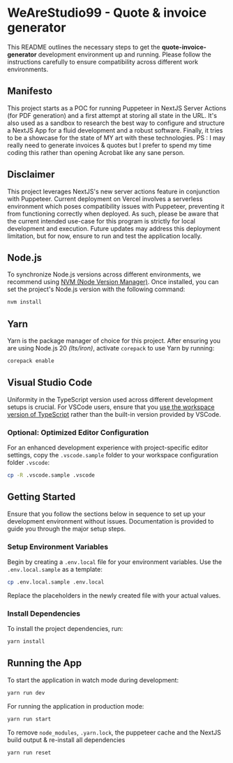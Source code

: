 # WeAreStudio99 - Quote & invoice generator

This README outlines the necessary steps to get the **quote-invoice-generator** development environment up and running. Please follow the instructions carefully to ensure compatibility across different work environments.

## Manifesto

This project starts as a POC for running Puppeteer in NextJS Server Actions (for PDF generation) and a first attempt at storing all state in the URL. It's also used as a sandbox to research the best way to configure and structure a NextJS App for a fluid development and a robust software. Finally, it tries to be a showcase for the state of MY art with these technologies.
PS : I may really need to generate invoices & quotes but I prefer to spend my time coding this rather than opening Acrobat like any sane person.

## Disclaimer

This project leverages NextJS's new server actions feature in conjunction with Puppeteer. Current deployment on Vercel involves a serverless environment which poses compatibility issues with Puppeteer, preventing it from functioning correctly when deployed. As such, please be aware that the current intended use-case for this program is strictly for local development and execution. Future updates may address this deployment limitation, but for now, ensure to run and test the application locally.

## Node.js

To synchronize Node.js versions across different environments, we recommend using [NVM (Node Version Manager)](https://github.com/nvm-sh/nvm). Once installed, you can set the project's Node.js version with the following command:

```bash
nvm install
```

## Yarn

Yarn is the package manager of choice for this project. After ensuring you are using Node.js 20 _(lts/iron)_, activate `corepack` to use Yarn by running:

```bash
corepack enable
```

## Visual Studio Code

Uniformity in the TypeScript version used across different development setups is crucial. For VSCode users, ensure that you [use the workspace version of TypeScript](https://code.visualstudio.com/docs/typescript/typescript-compiling#_using-the-workspace-version-of-typescript) rather than the built-in version provided by VSCode.

### Optional: Optimized Editor Configuration

For an enhanced development experience with project-specific editor settings, copy the `.vscode.sample` folder to your workspace configuration folder `.vscode`:

```bash
cp -R .vscode.sample .vscode
```

## Getting Started

Ensure that you follow the sections below in sequence to set up your development environment without issues. Documentation is provided to guide you through the major setup steps.

### Setup Environment Variables

Begin by creating a `.env.local` file for your environment variables. Use the `.env.local.sample` as a template:

```bash
cp .env.local.sample .env.local
```

Replace the placeholders in the newly created file with your actual values.

### Install Dependencies

To install the project dependencies, run:

```bash
yarn install
```

## Running the App

To start the application in watch mode during development:

```bash
yarn run dev
```

For running the application in production mode:

```bash
yarn run start
```

To remove `node_modules`, `.yarn.lock`, the puppeteer cache and the NextJS build output & re-install all dependencies

```bash
yarn run reset
```
